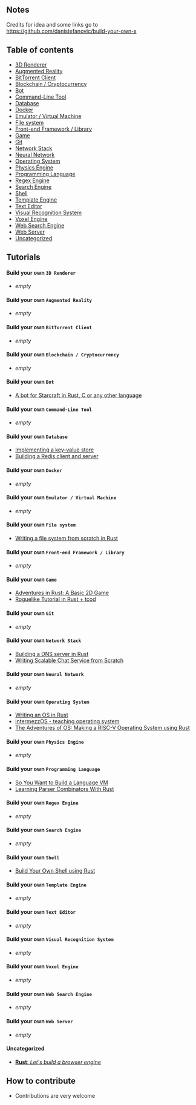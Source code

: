 ## Notes

Credits for idea and some links go to https://github.com/danistefanovic/build-your-own-x

## Table of contents

* [3D Renderer](#build-your-own-3d-renderer)
* [Augmented Reality](#build-your-own-augmented-reality)
* [BitTorrent Client](#build-your-own-bittorrent-client)
* [Blockchain / Cryptocurrency](#build-your-own-blockchain--cryptocurrency)
* [Bot](#build-your-own-bot)
* [Command-Line Tool](#build-your-own-command-line-tool)
* [Database](#build-your-own-database)
* [Docker](#build-your-own-docker)
* [Emulator / Virtual Machine](#build-your-own-emulator--virtual-machine)
* [File system](#build-your-own-file-system)
* [Front-end Framework / Library](#build-your-own-front-end-framework--library)
* [Game](#build-your-own-game)
* [Git](#build-your-own-git)
* [Network Stack](#build-your-own-network-stack)
* [Neural Network](#build-your-own-neural-network)
* [Operating System](#build-your-own-operating-system)
* [Physics Engine](#build-your-own-physics-engine)
* [Programming Language](#build-your-own-programming-language)
* [Regex Engine](#build-your-own-regex-engine)
* [Search Engine](#build-your-own-search-engine)
* [Shell](#build-your-own-shell)
* [Template Engine](#build-your-own-template-engine)
* [Text Editor](#build-your-own-text-editor)
* [Visual Recognition System](#build-your-own-visual-recognition-system)
* [Voxel Engine](#build-your-own-voxel-engine)
* [Web Search Engine](#build-your-own-web-search-engine)
* [Web Server](#build-your-own-web-server)
* [Uncategorized](#uncategorized)

## Tutorials

#### Build your own `3D Renderer`

* _empty_

#### Build your own `Augmented Reality`

* _empty_

#### Build your own `BitTorrent Client`

* _empty_

#### Build your own `Blockchain / Cryptocurrency`

* _empty_

#### Build your own `Bot`

* [A bot for Starcraft in Rust, C or any other language](https://habr.com/en/post/436254/)

#### Build your own `Command-Line Tool`

* _empty_

#### Build your own `Database`

* [Implementing a key-value store](https://samrat.me/posts/2017-11-04-kvstore-linear-hashing/)
* [Building a Redis client and server](https://tokio.rs/tokio/tutorial)

#### Build your own `Docker`

* _empty_

#### Build your own `Emulator / Virtual Machine`

* _empty_

#### Build your own `File system`

* [Writing a file system from scratch in Rust](https://blog.carlosgaldino.com/writing-a-file-system-from-scratch-in-rust.html)

#### Build your own `Front-end Framework / Library`

* _empty_

#### Build your own `Game`

* [Adventures in Rust: A Basic 2D Game](https://a5huynh.github.io/posts/2018/adventures-in-rust/)
* [Roguelike Tutorial in Rust + tcod](https://tomassedovic.github.io/roguelike-tutorial/)

#### Build your own `Git`

* _empty_

#### Build your own `Network Stack`

* [Building a DNS server in Rust](https://github.com/EmilHernvall/dnsguide/blob/master/README.md)
* [Writing Scalable Chat Service from Scratch](https://nbaksalyar.github.io/2015/07/10/writing-chat-in-rust.html)

#### Build your own `Neural Network`

* _empty_

#### Build your own `Operating System`

* [Writing an OS in Rust](https://os.phil-opp.com/)
* [intermezzOS - teaching operating system](http://intermezzos.github.io/)
* [The Adventures of OS: Making a RISC-V Operating System using Rust](http://osblog.stephenmarz.com/)

#### Build your own `Physics Engine`

* _empty_

#### Build your own `Programming Language`

* [So You Want to Build a Language VM](https://blog.subnetzero.io/post/building-language-vm-part-00/)
* [Learning Parser Combinators With Rust](https://bodil.lol/parser-combinators/)

#### Build your own `Regex Engine`

* _empty_

#### Build your own `Search Engine`

* _empty_

#### Build your own `Shell`

* [Build Your Own Shell using Rust](https://www.joshmcguigan.com/blog/build-your-own-shell-rust/)

#### Build your own `Template Engine`

* _empty_

#### Build your own `Text Editor`

* _empty_

#### Build your own `Visual Recognition System`

* _empty_

#### Build your own `Voxel Engine`

* _empty_

#### Build your own `Web Search Engine`

* _empty_

#### Build your own `Web Server`

* _empty_


#### Uncategorized

* [**Rust**: _Let's build a browser engine_](https://limpet.net/mbrubeck/2014/08/08/toy-layout-engine-1.html)



## How to contribute 
* Contributions are very welcome

